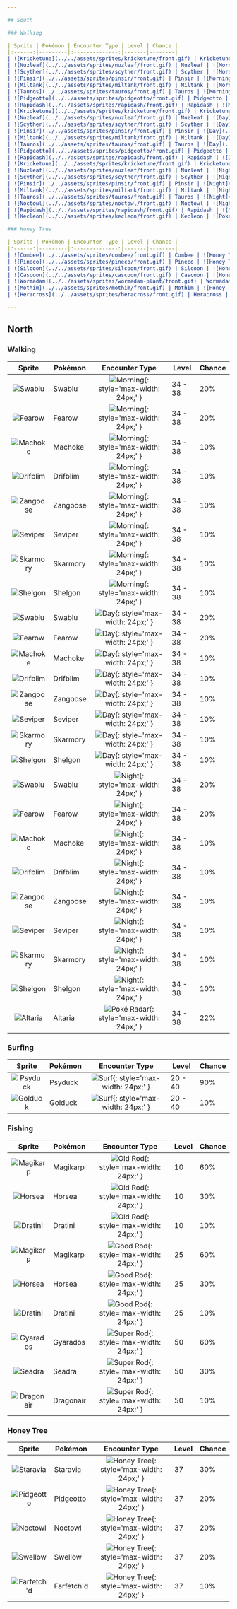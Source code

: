 ```yaml
---

## South

### Walking

| Sprite | Pokémon | Encounter Type | Level | Chance |
|:------:|---------|:--------------:|-------|--------|
| ![Kricketune](../../assets/sprites/kricketune/front.gif) | Kricketune | ![Morning](../../assets/encounter_types/morning.png "Morning"){: style='max-width: 24px;' } | 28 - 30 | 20% |
| ![Nuzleaf](../../assets/sprites/nuzleaf/front.gif) | Nuzleaf | ![Morning](../../assets/encounter_types/morning.png "Morning"){: style='max-width: 24px;' } | 28 - 30 | 20% |
| ![Scyther](../../assets/sprites/scyther/front.gif) | Scyther | ![Morning](../../assets/encounter_types/morning.png "Morning"){: style='max-width: 24px;' } | 28 - 30 | 15% |
| ![Pinsir](../../assets/sprites/pinsir/front.gif) | Pinsir | ![Morning](../../assets/encounter_types/morning.png "Morning"){: style='max-width: 24px;' } | 28 - 30 | 10% |
| ![Miltank](../../assets/sprites/miltank/front.gif) | Miltank | ![Morning](../../assets/encounter_types/morning.png "Morning"){: style='max-width: 24px;' } | 28 - 30 | 10% |
| ![Tauros](../../assets/sprites/tauros/front.gif) | Tauros | ![Morning](../../assets/encounter_types/morning.png "Morning"){: style='max-width: 24px;' } | 28 - 30 | 10% |
| ![Pidgeotto](../../assets/sprites/pidgeotto/front.gif) | Pidgeotto | ![Morning](../../assets/encounter_types/morning.png "Morning"){: style='max-width: 24px;' } | 28 - 30 | 10% |
| ![Rapidash](../../assets/sprites/rapidash/front.gif) | Rapidash | ![Morning](../../assets/encounter_types/morning.png "Morning"){: style='max-width: 24px;' } | 28 - 30 | 5% |
| ![Kricketune](../../assets/sprites/kricketune/front.gif) | Kricketune | ![Day](../../assets/encounter_types/day.png "Day"){: style='max-width: 24px;' } | 28 - 30 | 20% |
| ![Nuzleaf](../../assets/sprites/nuzleaf/front.gif) | Nuzleaf | ![Day](../../assets/encounter_types/day.png "Day"){: style='max-width: 24px;' } | 28 - 30 | 20% |
| ![Scyther](../../assets/sprites/scyther/front.gif) | Scyther | ![Day](../../assets/encounter_types/day.png "Day"){: style='max-width: 24px;' } | 28 - 30 | 15% |
| ![Pinsir](../../assets/sprites/pinsir/front.gif) | Pinsir | ![Day](../../assets/encounter_types/day.png "Day"){: style='max-width: 24px;' } | 28 - 30 | 10% |
| ![Miltank](../../assets/sprites/miltank/front.gif) | Miltank | ![Day](../../assets/encounter_types/day.png "Day"){: style='max-width: 24px;' } | 28 - 30 | 10% |
| ![Tauros](../../assets/sprites/tauros/front.gif) | Tauros | ![Day](../../assets/encounter_types/day.png "Day"){: style='max-width: 24px;' } | 28 - 30 | 10% |
| ![Pidgeotto](../../assets/sprites/pidgeotto/front.gif) | Pidgeotto | ![Day](../../assets/encounter_types/day.png "Day"){: style='max-width: 24px;' } | 28 - 30 | 10% |
| ![Rapidash](../../assets/sprites/rapidash/front.gif) | Rapidash | ![Day](../../assets/encounter_types/day.png "Day"){: style='max-width: 24px;' } | 28 - 30 | 5% |
| ![Kricketune](../../assets/sprites/kricketune/front.gif) | Kricketune | ![Night](../../assets/encounter_types/night.png "Night"){: style='max-width: 24px;' } | 28 - 30 | 20% |
| ![Nuzleaf](../../assets/sprites/nuzleaf/front.gif) | Nuzleaf | ![Night](../../assets/encounter_types/night.png "Night"){: style='max-width: 24px;' } | 28 - 30 | 20% |
| ![Scyther](../../assets/sprites/scyther/front.gif) | Scyther | ![Night](../../assets/encounter_types/night.png "Night"){: style='max-width: 24px;' } | 28 - 30 | 15% |
| ![Pinsir](../../assets/sprites/pinsir/front.gif) | Pinsir | ![Night](../../assets/encounter_types/night.png "Night"){: style='max-width: 24px;' } | 28 - 30 | 10% |
| ![Miltank](../../assets/sprites/miltank/front.gif) | Miltank | ![Night](../../assets/encounter_types/night.png "Night"){: style='max-width: 24px;' } | 28 - 30 | 10% |
| ![Tauros](../../assets/sprites/tauros/front.gif) | Tauros | ![Night](../../assets/encounter_types/night.png "Night"){: style='max-width: 24px;' } | 28 - 30 | 10% |
| ![Noctowl](../../assets/sprites/noctowl/front.gif) | Noctowl | ![Night](../../assets/encounter_types/night.png "Night"){: style='max-width: 24px;' } | 28 - 30 | 10% |
| ![Rapidash](../../assets/sprites/rapidash/front.gif) | Rapidash | ![Night](../../assets/encounter_types/night.png "Night"){: style='max-width: 24px;' } | 28 - 30 | 5% |
| ![Kecleon](../../assets/sprites/kecleon/front.gif) | Kecleon | ![Poké Radar](../../assets/encounter_types/poke_radar.png "Poké Radar"){: style='max-width: 24px;' } | 28 - 30 | 22% |

### Honey Tree

| Sprite | Pokémon | Encounter Type | Level | Chance |
|:------:|---------|:--------------:|-------|--------|
| ![Combee](../../assets/sprites/combee/front.gif) | Combee | ![Honey Tree](../../assets/encounter_types/honey_tree.png "Honey Tree"){: style='max-width: 24px;' } | 29 | 30% |
| ![Pineco](../../assets/sprites/pineco/front.gif) | Pineco | ![Honey Tree](../../assets/encounter_types/honey_tree.png "Honey Tree"){: style='max-width: 24px;' } | 29 | 20% |
| ![Silcoon](../../assets/sprites/silcoon/front.gif) | Silcoon | ![Honey Tree](../../assets/encounter_types/honey_tree.png "Honey Tree"){: style='max-width: 24px;' } | 29 | 10% |
| ![Cascoon](../../assets/sprites/cascoon/front.gif) | Cascoon | ![Honey Tree](../../assets/encounter_types/honey_tree.png "Honey Tree"){: style='max-width: 24px;' } | 29 | 10% |
| ![Wormadam](../../assets/sprites/wormadam-plant/front.gif) | Wormadam | ![Honey Tree](../../assets/encounter_types/honey_tree.png "Honey Tree"){: style='max-width: 24px;' } | 29 | 10% |
| ![Mothim](../../assets/sprites/mothim/front.gif) | Mothim | ![Honey Tree](../../assets/encounter_types/honey_tree.png "Honey Tree"){: style='max-width: 24px;' } | 29 | 10% |
| ![Heracross](../../assets/sprites/heracross/front.gif) | Heracross | ![Honey Tree](../../assets/encounter_types/honey_tree.png "Honey Tree"){: style='max-width: 24px;' } | 29 | 10% |

---
```


## North

### Walking

| Sprite | Pokémon | Encounter Type | Level | Chance |
|:------:|---------|:--------------:|-------|--------|
| ![Swablu](../../assets/sprites/swablu/front.gif) | Swablu | ![Morning](../../assets/encounter_types/morning.png "Morning"){: style='max-width: 24px;' } | 34 - 38 | 20% |
| ![Fearow](../../assets/sprites/fearow/front.gif) | Fearow | ![Morning](../../assets/encounter_types/morning.png "Morning"){: style='max-width: 24px;' } | 34 - 38 | 20% |
| ![Machoke](../../assets/sprites/machoke/front.gif) | Machoke | ![Morning](../../assets/encounter_types/morning.png "Morning"){: style='max-width: 24px;' } | 34 - 38 | 10% |
| ![Drifblim](../../assets/sprites/drifblim/front.gif) | Drifblim | ![Morning](../../assets/encounter_types/morning.png "Morning"){: style='max-width: 24px;' } | 34 - 38 | 10% |
| ![Zangoose](../../assets/sprites/zangoose/front.gif) | Zangoose | ![Morning](../../assets/encounter_types/morning.png "Morning"){: style='max-width: 24px;' } | 34 - 38 | 10% |
| ![Seviper](../../assets/sprites/seviper/front.gif) | Seviper | ![Morning](../../assets/encounter_types/morning.png "Morning"){: style='max-width: 24px;' } | 34 - 38 | 10% |
| ![Skarmory](../../assets/sprites/skarmory/front.gif) | Skarmory | ![Morning](../../assets/encounter_types/morning.png "Morning"){: style='max-width: 24px;' } | 34 - 38 | 10% |
| ![Shelgon](../../assets/sprites/shelgon/front.gif) | Shelgon | ![Morning](../../assets/encounter_types/morning.png "Morning"){: style='max-width: 24px;' } | 34 - 38 | 10% |
| ![Swablu](../../assets/sprites/swablu/front.gif) | Swablu | ![Day](../../assets/encounter_types/day.png "Day"){: style='max-width: 24px;' } | 34 - 38 | 20% |
| ![Fearow](../../assets/sprites/fearow/front.gif) | Fearow | ![Day](../../assets/encounter_types/day.png "Day"){: style='max-width: 24px;' } | 34 - 38 | 20% |
| ![Machoke](../../assets/sprites/machoke/front.gif) | Machoke | ![Day](../../assets/encounter_types/day.png "Day"){: style='max-width: 24px;' } | 34 - 38 | 10% |
| ![Drifblim](../../assets/sprites/drifblim/front.gif) | Drifblim | ![Day](../../assets/encounter_types/day.png "Day"){: style='max-width: 24px;' } | 34 - 38 | 10% |
| ![Zangoose](../../assets/sprites/zangoose/front.gif) | Zangoose | ![Day](../../assets/encounter_types/day.png "Day"){: style='max-width: 24px;' } | 34 - 38 | 10% |
| ![Seviper](../../assets/sprites/seviper/front.gif) | Seviper | ![Day](../../assets/encounter_types/day.png "Day"){: style='max-width: 24px;' } | 34 - 38 | 10% |
| ![Skarmory](../../assets/sprites/skarmory/front.gif) | Skarmory | ![Day](../../assets/encounter_types/day.png "Day"){: style='max-width: 24px;' } | 34 - 38 | 10% |
| ![Shelgon](../../assets/sprites/shelgon/front.gif) | Shelgon | ![Day](../../assets/encounter_types/day.png "Day"){: style='max-width: 24px;' } | 34 - 38 | 10% |
| ![Swablu](../../assets/sprites/swablu/front.gif) | Swablu | ![Night](../../assets/encounter_types/night.png "Night"){: style='max-width: 24px;' } | 34 - 38 | 20% |
| ![Fearow](../../assets/sprites/fearow/front.gif) | Fearow | ![Night](../../assets/encounter_types/night.png "Night"){: style='max-width: 24px;' } | 34 - 38 | 20% |
| ![Machoke](../../assets/sprites/machoke/front.gif) | Machoke | ![Night](../../assets/encounter_types/night.png "Night"){: style='max-width: 24px;' } | 34 - 38 | 10% |
| ![Drifblim](../../assets/sprites/drifblim/front.gif) | Drifblim | ![Night](../../assets/encounter_types/night.png "Night"){: style='max-width: 24px;' } | 34 - 38 | 10% |
| ![Zangoose](../../assets/sprites/zangoose/front.gif) | Zangoose | ![Night](../../assets/encounter_types/night.png "Night"){: style='max-width: 24px;' } | 34 - 38 | 10% |
| ![Seviper](../../assets/sprites/seviper/front.gif) | Seviper | ![Night](../../assets/encounter_types/night.png "Night"){: style='max-width: 24px;' } | 34 - 38 | 10% |
| ![Skarmory](../../assets/sprites/skarmory/front.gif) | Skarmory | ![Night](../../assets/encounter_types/night.png "Night"){: style='max-width: 24px;' } | 34 - 38 | 10% |
| ![Shelgon](../../assets/sprites/shelgon/front.gif) | Shelgon | ![Night](../../assets/encounter_types/night.png "Night"){: style='max-width: 24px;' } | 34 - 38 | 10% |
| ![Altaria](../../assets/sprites/altaria/front.gif) | Altaria | ![Poké Radar](../../assets/encounter_types/poke_radar.png "Poké Radar"){: style='max-width: 24px;' } | 34 - 38 | 22% |

### Surfing

| Sprite | Pokémon | Encounter Type | Level | Chance |
|:------:|---------|:--------------:|-------|--------|
| ![Psyduck](../../assets/sprites/psyduck/front.gif) | Psyduck | ![Surf](../../assets/encounter_types/surf.png "Surf"){: style='max-width: 24px;' } | 20 - 40 | 90% |
| ![Golduck](../../assets/sprites/golduck/front.gif) | Golduck | ![Surf](../../assets/encounter_types/surf.png "Surf"){: style='max-width: 24px;' } | 20 - 40 | 10% |

### Fishing

| Sprite | Pokémon | Encounter Type | Level | Chance |
|:------:|---------|:--------------:|-------|--------|
| ![Magikarp](../../assets/sprites/magikarp/front.gif) | Magikarp | ![Old Rod](../../assets/encounter_types/old_rod.png "Old Rod"){: style='max-width: 24px;' } | 10 | 60% |
| ![Horsea](../../assets/sprites/horsea/front.gif) | Horsea | ![Old Rod](../../assets/encounter_types/old_rod.png "Old Rod"){: style='max-width: 24px;' } | 10 | 30% |
| ![Dratini](../../assets/sprites/dratini/front.gif) | Dratini | ![Old Rod](../../assets/encounter_types/old_rod.png "Old Rod"){: style='max-width: 24px;' } | 10 | 10% |
| ![Magikarp](../../assets/sprites/magikarp/front.gif) | Magikarp | ![Good Rod](../../assets/encounter_types/good_rod.png "Good Rod"){: style='max-width: 24px;' } | 25 | 60% |
| ![Horsea](../../assets/sprites/horsea/front.gif) | Horsea | ![Good Rod](../../assets/encounter_types/good_rod.png "Good Rod"){: style='max-width: 24px;' } | 25 | 30% |
| ![Dratini](../../assets/sprites/dratini/front.gif) | Dratini | ![Good Rod](../../assets/encounter_types/good_rod.png "Good Rod"){: style='max-width: 24px;' } | 25 | 10% |
| ![Gyarados](../../assets/sprites/gyarados/front.gif) | Gyarados | ![Super Rod](../../assets/encounter_types/super_rod.png "Super Rod"){: style='max-width: 24px;' } | 50 | 60% |
| ![Seadra](../../assets/sprites/seadra/front.gif) | Seadra | ![Super Rod](../../assets/encounter_types/super_rod.png "Super Rod"){: style='max-width: 24px;' } | 50 | 30% |
| ![Dragonair](../../assets/sprites/dragonair/front.gif) | Dragonair | ![Super Rod](../../assets/encounter_types/super_rod.png "Super Rod"){: style='max-width: 24px;' } | 50 | 10% |

### Honey Tree

| Sprite | Pokémon | Encounter Type | Level | Chance |
|:------:|---------|:--------------:|-------|--------|
| ![Staravia](../../assets/sprites/staravia/front.gif) | Staravia | ![Honey Tree](../../assets/encounter_types/honey_tree.png "Honey Tree"){: style='max-width: 24px;' } | 37 | 30% |
| ![Pidgeotto](../../assets/sprites/pidgeotto/front.gif) | Pidgeotto | ![Honey Tree](../../assets/encounter_types/honey_tree.png "Honey Tree"){: style='max-width: 24px;' } | 37 | 20% |
| ![Noctowl](../../assets/sprites/noctowl/front.gif) | Noctowl | ![Honey Tree](../../assets/encounter_types/honey_tree.png "Honey Tree"){: style='max-width: 24px;' } | 37 | 20% |
| ![Swellow](../../assets/sprites/swellow/front.gif) | Swellow | ![Honey Tree](../../assets/encounter_types/honey_tree.png "Honey Tree"){: style='max-width: 24px;' } | 37 | 20% |
| ![Farfetch'd](../../assets/sprites/farfetchd/front.gif) | Farfetch'd | ![Honey Tree](../../assets/encounter_types/honey_tree.png "Honey Tree"){: style='max-width: 24px;' } | 37 | 10% |


